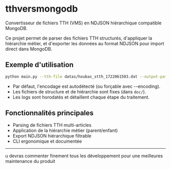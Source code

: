 # tthversmongodb

Convertisseur de fichiers TTH (VMS) en NDJSON hiérarchique compatible MongoDB.

Ce projet permet de parser des fichiers TTH structurés, d'appliquer la hiérarchie métier, et d'exporter les données au format NDJSON pour import direct dans MongoDB.

## Exemple d'utilisation

```bash
python main.py --tth-file datas/houbas_stth_1722061503.dat --output-path out --article-liste-on 50 75
```

- Par défaut, l'encodage est autodétecté (ou forçable avec --encoding).
- Les fichiers de structure et de hiérarchie sont fixes (dans `doc/`).
- Les logs sont horodatés et détaillent chaque étape du traitement.

## Fonctionnalités principales
- Parsing de fichiers TTH multi-articles
- Application de la hiérarchie métier (parent/enfant)
- Export NDJSON hiérarchique filtrable
- CLI ergonomique et documentée

---

u devras commenter finement tous les développement pour une meilleures maintenance du produit
